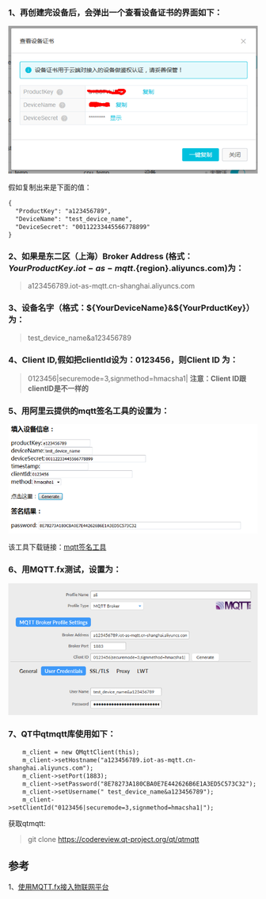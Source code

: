 ### 1、再创建完设备后，会弹出一个查看设备证书的界面如下：

![](img/zhengshu.png)

假如复制出来是下面的值：
```
{
  "ProductKey": "a123456789",
  "DeviceName": "test_device_name",
  "DeviceSecret": "00112233445566778899"
}
```
### 2、如果是东二区（上海）Broker Address (格式：${YourProductKey}.iot-as-mqtt.${region}.aliyuncs.com)为：
> a123456789.iot-as-mqtt.cn-shanghai.aliyuncs.com

### 3、设备名字（格式：${YourDeviceName}&${YourPrductKey}）为：
>  test_device_name&a123456789
### 4、Client ID,假如把clientId设为：0123456，则Client ID 为：
>   0123456|securemode=3,signmethod=hmacsha1|
**注意：Client ID跟clientID是不一样的**
### 5、用阿里云提供的mqtt签名工具的设置为：

![](img/scmm.png)

该工具下载链接：[mqtt签名工具](https://files.alicdn.com/tpsservice/88413c66e471bec826257781969d1bc7.zip?spm=a2c4g.11186623.2.21.460c9ff5NWycoH&file=88413c66e471bec826257781969d1bc7.zip)
### 6、用MQTT.fx测试，设置为：

![](img/mqtt.fx_test.png)

### 7、QT中qtmqtt库使用如下：
```
    m_client = new QMqttClient(this);
    m_client->setHostname("a123456789.iot-as-mqtt.cn-shanghai.aliyuncs.com");
    m_client->setPort(1883);
    m_client->setPassword("8E78273A180CBA0E7E442626B6E1A3ED5C573C32");
    m_client->setUsername(" test_device_name&a123456789");
    m_client->setClientId("0123456|securemode=3,signmethod=hmacsha1|");
```

获取qtmqtt:
> git clone https://codereview.qt-project.org/qt/qtmqtt
## 参考
1、[使用MQTT.fx接入物联网平台](https://help.aliyun.com/document_detail/86706.html?spm=a2c4g.11174283.3.2.3a8b1668C91NVj)